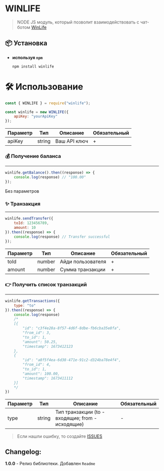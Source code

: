 # WINLIFE

> NODE JS модуль, который позволит взаимодействовать с чат-ботом [WinLife](https://vk.com/winlife_bot)

## 📦 Установка

-   **используя `npm`**
    ```shell
    npm install winlife
    ```

# 🛠️ Использование

```js
const { WINLIFE } = require("winlife");

const winlife = new WINLIFE({
    apiKey: "yourApiKey"
});
```

| Параметр  | Тип    | Описание                                    | Обязательный |
| --------- | ------ | ------------------------------------------- | ------------ |
| apiKey    | string | Ваш API ключ                                | +            |

### 💰 Получение баланса

---

```js
winlife.getBalance().then((response) => {
    console.log(response) // "100.00"
});
```

Без параметров

### ✨ Транзакция

---

```js
winlife.sendTransfer({
    toId: 123456789,
    amount: 10
}).then((response) => {
    console.log(response) // Transfer successful
});
```

| Параметр       | Тип    | Описание                                                                        | Обязательный |
| -------------- | ------ | ------------------------------------------------------------------------------- | ------------ |
| toId           | number | Айди пользователя                                                               | +            |
| amount         | number | Сумма транзакции                                                                | +            |



### 👉 Получить список транзакций

---

```js
winlife.getTransactions({
    type: "to"
}).then((response) => {
    console.log(response)
    /*
    [{
        "id": "c3f4e28a-8f57-4d6f-8dbe-fb6cba35e8fa",
        "from_id": 3,
        "to_id": 1,
        "amount": 50.25,
        "timestamp": 1673412123
    },
    {
        "id": "a8f5f4ea-6d38-471e-91c2-d324ba78e4f4",
        "from_id": 4,
        "to_id": 1,
        "amount": 100.00,
        "timestamp": 1673411112
    }]
    */
})
```

| Параметр | Тип    | Описание                          | Обязательный |
| -------- | ------ | --------------------------------- | ------------ |
| type     | string | Тип транзакции (to - входящие; from - исходящие)    | -            |

> Если нашли ошибку, то создайте [ISSUES](https://github.com/pressfqwerty/winlife/issues/new)

## Changelog:

**1.0.0** - Релиз библиотеки. Добавлен `Readme`
